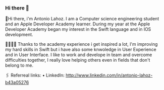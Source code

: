 ### Hi there 👋

📌Hi there, i'm Antonio Lahoz.
I am a Computer science engineering student and an Apple Developer Academy learner.
During my year at the Apple Developer Academy began my interest in the Swift language and in IOS development.

🧑🏻‍💻✨
Thanks to the academy experience i get inspired a lot, I'm improving my hard skills in Swift but i have also some knwoledge in User Experience and in User Interface.
I like to work and develope in team and overcome difficulties together, I really love helping others even in fields that don't belong to me.

🖇️ Referreal links:
 • LinkedIn: http://www.linkedin.com/in/antonio-lahoz-b43a05276
 
<!--
**antolahoz/antolahoz** is a ✨ _special_ ✨ repository because its `README.md` (this file) appears on your GitHub profile.

Here are some ideas to get you started:

- 🔭 I’m currently working on ...
- 🌱 I’m currently learning ...
- 👯 I’m looking to collaborate on ...
- 🤔 I’m looking for help with ...
- 💬 Ask me about ...
- 📫 How to reach me: ...
- 😄 Pronouns: ...
- ⚡ Fun fact: ...
-->
